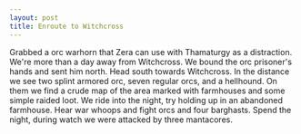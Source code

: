 ```yaml
---
layout: post
title: Enroute to Witchcross
--- 
```

Grabbed a orc warhorn that Zera can use with Thamaturgy as a distraction. We're more than a day away from Witchcross. We bound the orc prisoner's hands and sent him north. Head south towards Witchcross. In the distance we see two splint armored orc, seven regular orcs, and a hellhound. On them we find a crude map of the area marked with farmhouses and some simple raided loot. We ride into the night, try holding up in an abandoned farmhouse. Hear war whoops and fight orcs and four barghasts. Spend the night, during watch we were attacked by three mantacores.
